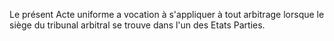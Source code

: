 Le présent Acte uniforme a vocation à s'appliquer à tout arbitrage lorsque le siège du
tribunal arbitral se trouve dans l'un des Etats Parties.